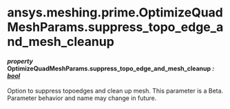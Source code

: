 # ansys.meshing.prime.OptimizeQuadMeshParams.suppress_topo_edge_and_mesh_cleanup

#### *property* OptimizeQuadMeshParams.suppress_topo_edge_and_mesh_cleanup *: [bool](https://docs.python.org/3.11/library/functions.html#bool)*

Option to suppress topoedges and clean up mesh.
This parameter is a Beta. Parameter behavior and name may change in future.

<!-- !! processed by numpydoc !! -->
